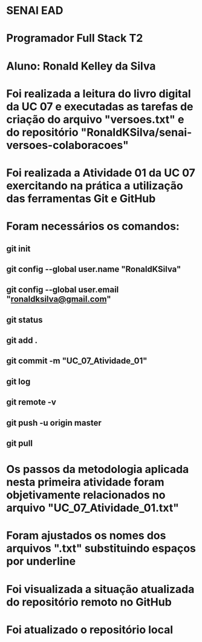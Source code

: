 # SENAI EAD
# Programador Full Stack T2
# Aluno: Ronald Kelley da Silva
# Foi realizada a leitura do livro digital da UC 07 e executadas as tarefas de criação do arquivo "versoes.txt" e do repositório "RonaldKSilva/senai-versoes-colaboracoes"
# Foi realizada a Atividade 01 da UC 07 exercitando na prática a utilização das ferramentas Git e GitHub
# Foram necessários os comandos: 
## git init
## git config --global user.name "RonaldKSilva"
## git config --global user.email "ronaldksilva@gmail.com"
## git status
## git add .
## git commit -m "UC_07_Atividade_01"
## git log
## git remote -v
## git push -u origin master
## git pull
# Os passos da metodologia aplicada nesta primeira atividade foram objetivamente relacionados no arquivo "UC_07_Atividade_01.txt"
# Foram ajustados os nomes dos arquivos ".txt" substituindo espaços por underline
# Foi visualizada a situação atualizada do repositório remoto no GitHub
# Foi atualizado o repositório local
